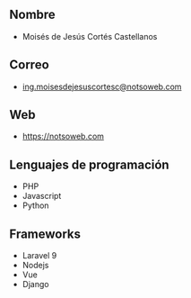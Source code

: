 ## Nombre
* Moisés de Jesús Cortés Castellanos
## Correo
* ing.moisesdejesuscortesc@notsoweb.com
## Web
* https://notsoweb.com
## Lenguajes de programación
* PHP
* Javascript
* Python
## Frameworks
* Laravel 9
* Nodejs
* Vue
* Django
